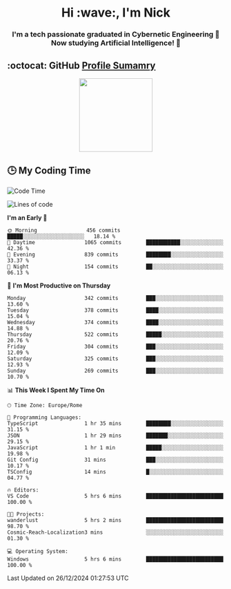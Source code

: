 <h1 align="center">Hi :wave:, I'm Nick</h1>

<h3 align="center">I'm a tech passionate graduated in Cybernetic Engineering 🤖<br>
Now studying Artificial Intelligence! 🧠</h3>


## :octocat: GitHub <a href="https://github.com/vn7n24fzkq/github-profile-summary-cards">Profile Sumamry</a>

<p align="center">
   <img style="height:170px;display:inline-block"  src="http://github-profile-summary-cards.vercel.app/api/cards/profile-details?username=CodeClimberNT&theme=github_dark" />
<!--    <img style="height:170px;display:inline-block"  src="http://github-profile-summary-cards.vercel.app/api/cards/repos-per-language?username=CodeClimberNT&theme=github_dark&exclude=" /> -->
</p>

 ## :clock3: My Coding Time 
 
<!--START_SECTION:waka-->
![Code Time](http://img.shields.io/badge/Code%20Time-388%20hrs%2059%20mins-blue)

![Lines of code](https://img.shields.io/badge/From%20Hello%20World%20I%27ve%20Written-3.7%20million%20lines%20of%20code-blue)

**I'm an Early 🐤** 

```text
🌞 Morning                456 commits         █████░░░░░░░░░░░░░░░░░░░░   18.14 % 
🌆 Daytime                1065 commits        ███████████░░░░░░░░░░░░░░   42.36 % 
🌃 Evening                839 commits         ████████░░░░░░░░░░░░░░░░░   33.37 % 
🌙 Night                  154 commits         ██░░░░░░░░░░░░░░░░░░░░░░░   06.13 % 
```
📅 **I'm Most Productive on Thursday** 

```text
Monday                   342 commits         ███░░░░░░░░░░░░░░░░░░░░░░   13.60 % 
Tuesday                  378 commits         ████░░░░░░░░░░░░░░░░░░░░░   15.04 % 
Wednesday                374 commits         ████░░░░░░░░░░░░░░░░░░░░░   14.88 % 
Thursday                 522 commits         █████░░░░░░░░░░░░░░░░░░░░   20.76 % 
Friday                   304 commits         ███░░░░░░░░░░░░░░░░░░░░░░   12.09 % 
Saturday                 325 commits         ███░░░░░░░░░░░░░░░░░░░░░░   12.93 % 
Sunday                   269 commits         ███░░░░░░░░░░░░░░░░░░░░░░   10.70 % 
```


📊 **This Week I Spent My Time On** 

```text
🕑︎ Time Zone: Europe/Rome

💬 Programming Languages: 
TypeScript               1 hr 35 mins        ████████░░░░░░░░░░░░░░░░░   31.15 % 
JSON                     1 hr 29 mins        ███████░░░░░░░░░░░░░░░░░░   29.15 % 
JavaScript               1 hr 1 min          █████░░░░░░░░░░░░░░░░░░░░   19.98 % 
Git Config               31 mins             ███░░░░░░░░░░░░░░░░░░░░░░   10.17 % 
TSConfig                 14 mins             █░░░░░░░░░░░░░░░░░░░░░░░░   04.77 % 

🔥 Editors: 
VS Code                  5 hrs 6 mins        █████████████████████████   100.00 % 

🐱‍💻 Projects: 
wanderlust               5 hrs 2 mins        █████████████████████████   98.70 % 
Cosmic-Reach-Localization3 mins              ░░░░░░░░░░░░░░░░░░░░░░░░░   01.30 % 

💻 Operating System: 
Windows                  5 hrs 6 mins        █████████████████████████   100.00 % 
```


 Last Updated on 26/12/2024 01:27:53 UTC
<!--END_SECTION:waka-->

